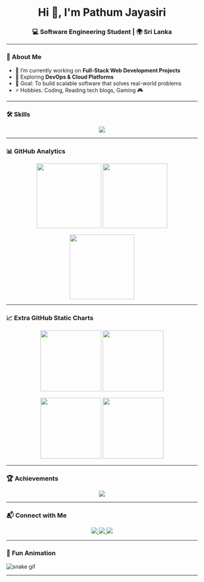 <h1 align="center">Hi 👋, I'm Pathum Jayasiri</h1>
<h3 align="center">💻 Software Engineering Student | 🌍 Sri Lanka</h3>

---

### 🚀 About Me  
- 🔭 I’m currently working on **Full-Stack Web Development Projects**  
- 🌱 Exploring **DevOps & Cloud Platforms**  
- 🎯 Goal: To build scalable software that solves real-world problems  
- ⚡ Hobbies: Coding, Reading tech blogs, Gaming 🎮  

---

### 🛠️ Skills  

<p align="center">
  <img src="https://skillicons.dev/icons?i=html,css,js,ts,react,nodejs,express,mongodb,java,python,git,github,vscode,docker&perline=7" />
</p>

---

### 📊 GitHub Analytics  

<p align="center">
  <!-- Standard Stats -->
  <img src="https://github-readme-stats.vercel.app/api?username=pathumj7363&show_icons=true&theme=tokyonight" height="170"/>
  <img src="https://github-readme-stats.vercel.app/api/top-langs/?username=pathumj7363&layout=compact&theme=tokyonight" height="170"/>
</p>

<p align="center">
  <!-- Streak -->
  <img src="https://github-readme-streak-stats.herokuapp.com/?user=pathumj7363&theme=tokyonight" height="170"/>
</p>

---

### 📈 Extra GitHub Static Charts  

<p align="center">
  <!-- NEW STATIC CONTRIBUTION CHART -->
  <img src="https://github-profile-summary-cards.vercel.app/api/cards/repos-per-language?username=pathumj7363&theme=tokyonight" height="160"/>
  <img src="https://github-profile-summary-cards.vercel.app/api/cards/most-commit-language?username=pathumj7363&theme=tokyonight" height="160"/>
</p>

<p align="center">
  <img src="https://github-profile-summary-cards.vercel.app/api/cards/stats?username=pathumj7363&theme=tokyonight" height="160"/>
  <img src="https://github-profile-summary-cards.vercel.app/api/cards/productive-time?username=pathumj7363&theme=tokyonight" height="160"/>
</p>

---

### 🏆 Achievements  

<p align="center">
  <img src="https://github-profile-trophy.vercel.app/?username=pathumj7363&theme=tokyonight&no-frame=true&row=1&column=6" />
</p>

---

### 📬 Connect with Me  

<p align="center">
  <a href="https://www.linkedin.com/in/pathum-jayasiri-10a905337">
    <img src="https://img.shields.io/badge/LinkedIn-0A66C2?style=for-the-badge&logo=linkedin&logoColor=white"/>
  </a>
  <a href="mailto:your-email@example.com">
    <img src="https://img.shields.io/badge/Gmail-D14836?style=for-the-badge&logo=gmail&logoColor=white"/>
  </a>
  <a href="https://yourwebsite.com">
    <img src="https://img.shields.io/badge/Portfolio-000000?style=for-the-badge&logo=vercel&logoColor=white"/>
  </a>
</p>

---

### 🐍 Fun Animation  
![snake gif](https://github.com/pathumjayasiri/pathumjayasiri/blob/output/github-contribution-grid-snake.svg)

---
